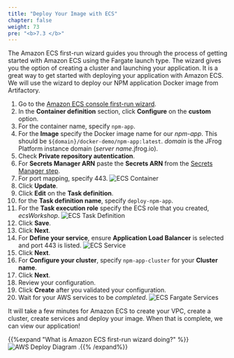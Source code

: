 ```yaml
---
title: "Deploy Your Image with ECS"
chapter: false
weight: 73
pre: "<b>7.3 </b>"
---
```


The Amazon ECS first-run wizard guides you through the process of getting started with Amazon ECS using the Fargate launch type. The wizard gives you the option of creating a cluster and launching your application. It is a great way to get started with deploying your application with Amazon ECS. We will use the wizard to deploy our NPM application Docker image from Artifactory.

1. Go to the [Amazon ECS console first-run wizard](https://console.aws.amazon.com/ecs/home#/firstRun).
2. In the **Container definition** section, click **Configure** on the **custom** option.
3. For the container name, specify ```npm-app```.
4. For the **Image** specify the Docker image name for our _npm-app_. This should be ```${domain}/docker-demo/npm-app:latest```. _domain_ is the JFrog Platform instance domain (_server name_.jfrog.io).
5. Check **Private repository autentication**.
6. For **Secrets Manager ARN** paste the **Secrets ARN** from the [Secrets Manager step](80_configure_ecs_secrets.html).
7. For port mapping, specify 443.
![ECS Container](/images/ecs-container.png)
8. Click **Update**.
9. Click **Edit** on the **Task definition**.
10. for the **Task definition name**, specify ```deploy-npm-app```.
11. For the **Task execution role** specify the ECS role that you created, _ecsWorkshop_.
![ECS Task Definition](/images/ecs-task-definition.png)
12. Click **Save**.
13. Click **Next**.
14. For **Define your service**, ensure **Application Load Balancer** is selected and port 443 is listed.
![ECS Service](/images/ecs-service.png)
15. Click **Next**.
16. For **Configure your cluster**, specify ```npm-app-cluster``` for your **Cluster name**.
17. Click **Next**.
18. Review your configuration.
19. Click **Create** after you validated your configuration.
20. Wait for your AWS services to be _completed_.
![ECS Fargate Services](/images/ecs-fargate-services.png)

It will take a few minutes for Amazon ECS to create your VPC, create a cluster, create services and deploy your image. When that is complete, we can view our application!

{{%expand "What is Amazon ECS first-run wizard doing?" %}}
![AWS Deploy Diagram](/images/aws-deploy-diagram.png)
.{{% /expand%}}
